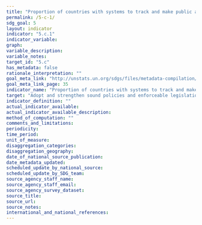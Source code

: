 ```yaml
---
title: "Proportion of countries with systems to track and make public allocations for gender equality and women's empowermentNo metadata received on current indicator formulation"
permalink: /5-c-1/
sdg_goal: 5
layout: indicator
indicator: "5.c.1"
indicator_variable: 
graph: 
variable_description: 
variable_notes: 
target_id: "5.c"
has_metadata: false
rationale_interpretation: ""
goal_meta_link: "http://unstats.un.org/sdgs/files/metadata-compilation/Metadata-Goal-5.pdf"
goal_meta_link_page: 35
indicator_name: "Proportion of countries with systems to track and make public allocations for gender equality and women's empowermentNo metadata received on current indicator formulation"
target: "Adopt and strengthen sound policies and enforceable legislation for the promotion of gender equality and the empowerment of all women and girls at all levels."
indicator_definition: ""
actual_indicator_available: 
actual_indicator_available_description: 
method_of_computation: ""
comments_and_limitations: 
periodicity: 
time_period: 
unit_of_measure: 
disaggregation_categories: 
disaggregation_geography: 
date_of_national_source_publication: 
date_metadata_updated: 
scheduled_update_by_national_source: 
scheduled_update_by_SDG_team: 
source_agency_staff_name: 
source_agency_staff_email: 
source_agency_survey_dataset: 
source_title: 
source_url: 
source_notes: 
international_and_national_references: 
---
```


